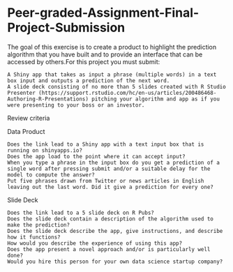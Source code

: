 # Peer-graded-Assignment-Final-Project-Submission

The goal of this exercise is to create a product to highlight the prediction algorithm that you have built and to provide an interface that can be accessed by others.For this project you must submit:

    A Shiny app that takes as input a phrase (multiple words) in a text box input and outputs a prediction of the next word.
    A slide deck consisting of no more than 5 slides created with R Studio Presenter (https://support.rstudio.com/hc/en-us/articles/200486468-Authoring-R-Presentations) pitching your algorithm and app as if you were presenting to your boss or an investor.

Review criteria

Data Product

    Does the link lead to a Shiny app with a text input box that is running on shinyapps.io?
    Does the app load to the point where it can accept input?
    When you type a phrase in the input box do you get a prediction of a single word after pressing submit and/or a suitable delay for the model to compute the answer?
    Put five phrases drawn from Twitter or news articles in English leaving out the last word. Did it give a prediction for every one?

Slide Deck

    Does the link lead to a 5 slide deck on R Pubs?
    Does the slide deck contain a description of the algorithm used to make the prediction?
    Does the slide deck describe the app, give instructions, and describe how it functions?
    How would you describe the experience of using this app?
    Does the app present a novel approach and/or is particularly well done?
    Would you hire this person for your own data science startup company?
